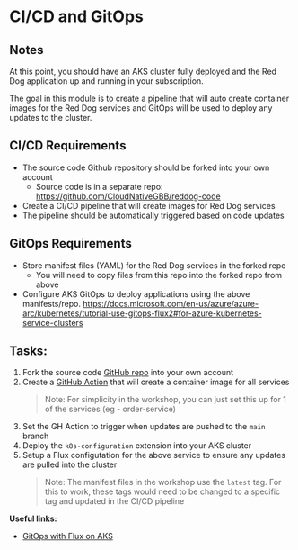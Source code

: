 # CI/CD and GitOps

## Notes

At this point, you should have an AKS cluster fully deployed and the Red Dog application up and running in your subscription. 

The goal in this module is to create a pipeline that will auto create container images for the Red Dog services and GitOps will be used to deploy any updates to the cluster.


## CI/CD Requirements

* The source code Github repository should be forked into your own account
    * Source code is in a separate repo: https://github.com/CloudNativeGBB/reddog-code
* Create a CI/CD pipeline that will create images for Red Dog services
* The pipeline should be automatically triggered based on code updates


## GitOps Requirements

* Store manifest files (YAML) for the Red Dog services in the forked repo
    * You will need to copy files from this repo into the forked repo from above
* Configure AKS GitOps to deploy applications using the above manifests/repo. https://docs.microsoft.com/en-us/azure/azure-arc/kubernetes/tutorial-use-gitops-flux2#for-azure-kubernetes-service-clusters


## Tasks:

1. Fork the source code [GitHub repo](https://github.com/CloudNativeGBB/reddog-code) into your own account
2. Create a [GitHub Action](https://docs.github.com/en/actions) that will create a container image for all services
    > Note: For simplicity in the workshop, you can just set this up for 1 of the services (eg - order-service)
3. Set the GH Action to trigger when updates are pushed to the `main` branch
4. Deploy the `k8s-configuration` extension into your AKS cluster
5. Setup a Flux configutation for the above service to ensure any updates are pulled into the cluster 
    > Note: The manifest files in the workshop use the `latest` tag. For this to work, these tags would need to be changed to a specific tag and updated in the CI/CD pipeline

 
**Useful links:**

* [GitOps with Flux on AKS](https://docs.microsoft.com/en-us/azure/azure-arc/kubernetes/tutorial-use-gitops-flux2#for-azure-kubernetes-service-clusters)
